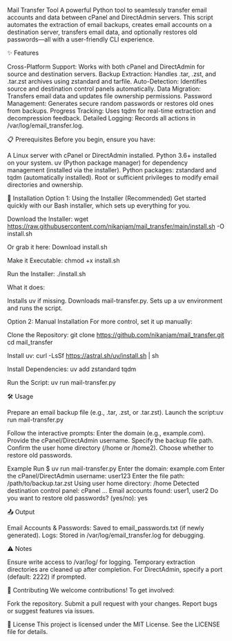 Mail Transfer Tool
A powerful Python tool to seamlessly transfer email accounts and data between cPanel and DirectAdmin servers.
This script automates the extraction of email backups, creates email accounts on a destination server, transfers email data, and optionally restores old passwords—all with a user-friendly CLI experience.

✨ Features

Cross-Platform Support: Works with both cPanel and DirectAdmin for source and destination servers.
Backup Extraction: Handles .tar, .zst, and .tar.zst archives using zstandard and tarfile.
Auto-Detection: Identifies source and destination control panels automatically.
Data Migration: Transfers email data and updates file ownership permissions.
Password Management: Generates secure random passwords or restores old ones from backups.
Progress Tracking: Uses tqdm for real-time extraction and decompression feedback.
Detailed Logging: Records all actions in /var/log/email_transfer.log.


📋 Prerequisites
Before you begin, ensure you have:

A Linux server with cPanel or DirectAdmin installed.
Python 3.6+ installed on your system.
uv (Python package manager) for dependency management (installed via the installer).
Python packages: zstandard and tqdm (automatically installed).
Root or sufficient privileges to modify email directories and ownership.


🚀 Installation
Option 1: Using the Installer (Recommended)
Get started quickly with our Bash installer, which sets up everything for you.

Download the Installer:
wget https://raw.githubusercontent.com/nikanjam/mail_transfer/main/install.sh -O install.sh

Or grab it here: Download install.sh

Make it Executable:
chmod +x install.sh


Run the Installer:
./install.sh



What it does:

Installs uv if missing.
Downloads mail-transfer.py.
Sets up a uv environment and runs the script.


Option 2: Manual Installation
For more control, set it up manually:

Clone the Repository:
git clone https://github.com/nikanjam/mail_transfer.git
cd mail_transfer


Install uv:
curl -LsSf https://astral.sh/uv/install.sh | sh


Install Dependencies:
uv add zstandard tqdm


Run the Script:
uv run mail-transfer.py




🛠️ Usage

Prepare an email backup file (e.g., .tar, .zst, or .tar.zst).
Launch the script:uv run mail-transfer.py


Follow the interactive prompts:
Enter the domain (e.g., example.com).
Provide the cPanel/DirectAdmin username.
Specify the backup file path.
Confirm the user home directory (/home or /home2).
Choose whether to restore old passwords.



Example Run
$ uv run mail-transfer.py
Enter the domain: example.com
Enter the cPanel/DirectAdmin username: user123
Enter the file path: /path/to/backup.tar.zst
Using user home directory: /home
Detected destination control panel: cPanel
...
Email accounts found: user1, user2
Do you want to restore old passwords? (yes/no): yes


📤 Output

Email Accounts & Passwords: Saved to email_passwords.txt (if newly generated).
Logs: Stored in /var/log/email_transfer.log for debugging.


⚠️ Notes

Ensure write access to /var/log/ for logging.
Temporary extraction directories are cleaned up after completion.
For DirectAdmin, specify a port (default: 2222) if prompted.


🤝 Contributing
We welcome contributions! To get involved:

Fork the repository.
Submit a pull request with your changes.
Report bugs or suggest features via issues.


📜 License
This project is licensed under the MIT License. See the LICENSE file for details.
